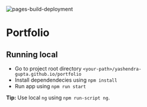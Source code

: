 ![pages-build-deployment](https://github.com/yashendra-gupta/yashendra-gupta.github.io/actions/workflows/pages/pages-build-deployment/badge.svg)

# Portfolio

## Running local
- Go to project root directory `<your-path>/yashendra-gupta.github.io/portfolio`
- Install dependendecies using `npm install`
- Run app using `npm run start`

**Tip:** Use local `ng` using `npm run-script ng`.